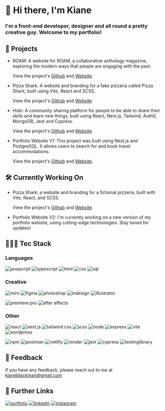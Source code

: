 # 👋 Hi there, I'm Kiane 

### I'm a front-end developer, designer and all round a pretty creative guy. Welcome to my portfolio!

## 🚀 Projects

- ROAM: A website for ROAM, a collaborative anthology magazine, exploring the modern ways that people are engaging with the past. 

  View the project's [Github](https://github.com/kianeblackman/ROAM_website) and [Website](https://roamfolk.com/).

- Pizza Shark: A website and branding for a fake pizzaria called Pizza Shark, built using Vite, React and SCSS.

  View the project's [Github](https://github.com/kianeblackman/pizza-shark) and [Website](https://pizza-shark.netlify.app/).

- Hobi:  A community sharing platform for people to be able to share their skills and learn new things, built using React, Next.js, Tailwind, Auth0, MongoDB, Jest and Cypress.

  View the project's [Github](https://github.com/SchoolOfCode/bc13_final-project_front-end-zen-coders) and [Website](http://hobi.space/).

- Portfolio Website V1: This project was built using Next.js and PostgreSQL. It allows users to search for and book travel accommodations.

  View the project's [Github](https://github.com/kianeblackman/portfolio_website) and [Website](https://kianeblackman.com/).

## 🛠 Currently Working On

- Pizza Shark: a website and branding for a fictional pizzeria, built with Vite, React, and SCSS.

  View the project's [Github](https://github.com/kianeblackman/pizza-shark) and [Website](https://pizza-shark.netlify.app/).

- Portfolio Website V2: I'm currently working on a new version of my portfolio website, using cutting-edge technologies. Stay tuned for updates!

## 👨🏾‍💻 Tec Stack

### Languages

![javascript](https://img.shields.io/badge/javascript-FEC11A?style=for-the-badge&logo=javascript&logoColor=black)
![typescript](https://img.shields.io/badge/typescript-2D73BE?style=for-the-badge&logo=typescript&logoColor=white)
![html](https://img.shields.io/badge/html-D94924?style=for-the-badge&logo=html5&logoColor=white)
![css](https://img.shields.io/badge/css-254DE2?style=for-the-badge&logo=css3&logoColor=white)
![sql](https://img.shields.io/badge/sql-316289?style=for-the-badge&logo=postgresql&logoColor=white)

### Creative

![miro](https://img.shields.io/badge/miro-55536C?style=for-the-badge&logo=miro&logoColor=white)
![figma](https://img.shields.io/badge/figma-04C47B?style=for-the-badge&logo=figma&logoColor=white)
![photoshop](https://img.shields.io/badge/photoshop-24A5FE?style=for-the-badge&logo=adobephotoshop&logoColor=white)
![indesign](https://img.shields.io/badge/indesign-F12E62?style=for-the-badge&logo=adobeindesign&logoColor=white)
![illustrator](https://img.shields.io/badge/illustrator-F49106?style=for-the-badge&logo=adobeillustrator&logoColor=white)

![premiere pro](https://img.shields.io/badge/premierepro-9190F3?style=for-the-badge&logo=adobepremierepro&logoColor=white)
![after effects](https://img.shields.io/badge/aftereffects-6470F0?style=for-the-badge&logo=adobeaftereffects&logoColor=white)

### Other

![react](https://img.shields.io/badge/react-56D0EE?style=for-the-badge&logo=react&logoColor=white)
![next.js](https://img.shields.io/badge/next.js-2D2D2D?style=for-the-badge&logo=next.js&logoColor=white)
![tailwind css](https://img.shields.io/badge/tailwindcss-36BCFA?style=for-the-badge&logo=tailwindcss&logoColor=white)
![scss](https://img.shields.io/badge/scss-C16191?style=for-the-badge&logo=sass&logoColor=white)
![node](https://img.shields.io/badge/nodejs-6BA163?style=for-the-badge&logo=node.js&logoColor=white)
![express](https://img.shields.io/badge/express-2F2F2F?style=for-the-badge&logo=express&logoColor=white)
![vite](https://img.shields.io/badge/vite-BC36FD?style=for-the-badge&logo=vite&logoColor=white)
![wordpress](https://img.shields.io/badge/wordpress-2F2F2F?style=for-the-badge&logo=wordpress&logoColor=white)

![npm](https://img.shields.io/badge/npm-C03635?style=for-the-badge&logo=npm&logoColor=white)
![postman](https://img.shields.io/badge/postman-F16631?style=for-the-badge&logo=postman&logoColor=white)
![netlify](https://img.shields.io/badge/netlify-48C9BA?style=for-the-badge&logo=netlify&logoColor=white)
![render](https://img.shields.io/badge/render-4451E8?style=for-the-badge&logo=render&logoColor=white)
![jest](https://img.shields.io/badge/jest-BD3815?style=for-the-badge&logo=jest&logoColor=white)
![cypress](https://img.shields.io/badge/cypress-58CE9B?style=for-the-badge&logo=cypress&logoColor=white)
![testinglibrary](https://img.shields.io/badge/testinglibrary-F0709D?style=for-the-badge&logo=testinglibrary&logoColor=white)

## 💬 Feedback

If you have any feedback, please reach out to me at kianeblackman@gmail.com

## 🔗 Further Links
[![portfolio](https://img.shields.io/badge/my_portfolio-EF4444?style=for-the-badge&logo=ko-fi&logoColor=white)](https://kianeblackman.com/)
[![linkedin](https://img.shields.io/badge/linkedin-0A66C2?style=for-the-badge&logo=linkedin&logoColor=white)](https://www.linkedin.com/in/kiane-gucher-blackman-646286251/)
[![instagram](https://img.shields.io/badge/instagram-DE00E4?style=for-the-badge&logo=instagram&logoColor=white)](https://twitter.com/)

